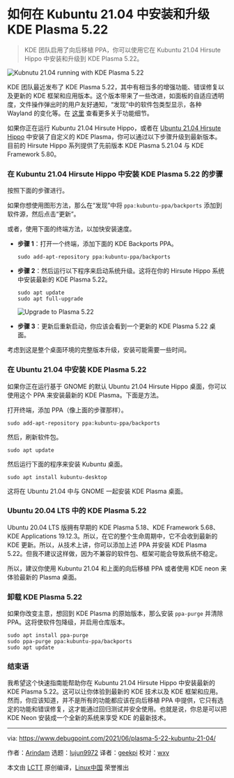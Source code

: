 [#]: subject: (How to get KDE Plasma 5.22 in Kubuntu 21.04 Hirsute Hippo)
[#]: via: (https://www.debugpoint.com/2021/06/plasma-5-22-kubuntu-21-04/)
[#]: author: (Arindam https://www.debugpoint.com/author/admin1/)
[#]: collector: (lujun9972)
[#]: translator: (geekpi)
[#]: reviewer: (wxy)
[#]: publisher: (wxy)
[#]: url: (https://linux.cn/article-13621-1.html)

如何在 Kubuntu 21.04 中安装和升级 KDE Plasma 5.22
======

> KDE 团队启用了向后移植 PPA，你可以使用它在 Kubuntu 21.04 Hirsute Hippo 中安装和升级到 KDE Plasma 5.22。

![Kubnutu 21.04 running with KDE Plasma 5.22][1]

KDE 团队最近发布了 KDE Plasma 5.22，其中有相当多的增强功能、错误修复以及更新的 KDE 框架和应用版本。这个版本带来了一些改进，如面板的自适应透明度，文件操作弹出时的用户友好通知，“发现”中的软件包类型显示，各种 Wayland 的变化等。在 [这里][2] 查看更多关于功能细节。

如果你正在运行 Kubuntu 21.04 Hirsute Hippo，或者在 [Ubuntu 21.04 Hirsute Hippo][3] 中安装了自定义的 KDE Plasma，你可以通过以下步骤升级到最新版本。目前的 Hirsute Hippo 系列提供了先前版本 KDE Plasma 5.21.04 与 KDE Framework 5.80。

### 在 Kubuntu 21.04 Hirsute Hippo 中安装 KDE Plasma 5.22 的步骤

按照下面的步骤进行。

如果你想使用图形方法，那么在“发现”中将 `ppa:kubuntu-ppa/backports` 添加到软件源，然后点击“更新”。

或者，使用下面的终端方法，以加快安装速度。

  * **步骤 1**：打开一个终端，添加下面的 KDE Backports PPA。

    ```
    sudo add-apt-repository ppa:kubuntu-ppa/backports
    ```

  * **步骤 2**：然后运行以下程序来启动系统升级。这将在你的 Hirsute Hippo 系统中安装最新的 KDE Plasma 5.22。

    ```
    sudo apt update
    sudo apt full-upgrade
    ```

    ![Upgrade to Plasma 5.22][8]

  * **步骤 3**：更新后重新启动，你应该会看到一个更新的 KDE Plasma 5.22 桌面。

考虑到这是整个桌面环境的完整版本升级，安装可能需要一些时间。

### 在 Ubuntu 21.04 中安装 KDE Plasma 5.22

如果你正在运行基于 GNOME 的默认 Ubuntu 21.04 Hirsute Hippo 桌面，你可以使用这个 PPA 来安装最新的 KDE Plasma。下面是方法。

打开终端，添加 PPA（像上面的步骤那样）。

```
sudo add-apt-repository ppa:kubuntu-ppa/backports
```

然后，刷新软件包。

```
sudo apt update
```

然后运行下面的程序来安装 Kubuntu 桌面。

```
sudo apt install kubuntu-desktop
```

这将在 Ubuntu 21.04 中与 GNOME 一起安装 KDE Plasma 桌面。

### Ubuntu 20.04 LTS 中的 KDE Plasma 5.22

Ubuntu 20.04 LTS 版拥有早期的 KDE Plasma 5.18、KDE Framework 5.68、KDE Applications 19.12.3。所以，在它的整个生命周期中，它不会收到最新的 KDE 更新。所以，从技术上讲，你可以添加上述 PPA 并安装 KDE Plasma 5.22。但我不建议这样做，因为不兼容的软件包、框架可能会导致系统不稳定。

所以，建议你使用 Kubuntu 21.04 和上面的向后移植 PPA 或者使用 KDE neon 来体验最新的 Plasma 桌面。

### 卸载 KDE Plasma 5.22

如果你改变主意，想回到 KDE Plasma 的原始版本，那么安装 `ppa-purge` 并清除 PPA。这将使软件包降级，并启用仓库版本。

```
sudo apt install ppa-purge
sudo ppa-purge ppa:kubuntu-ppa/backports
sudo apt update
```

### 结束语

我希望这个快速指南能帮助你在 Kubuntu 21.04 Hirsute Hippo 中安装最新的 KDE Plasma 5.22。这可以让你体验到最新的 KDE 技术以及 KDE 框架和应用。然而，你应该知道，并不是所有的功能都应该在向后移植 PPA 中提供，它只有选定的功能和错误修复，这才能通过回归测试并安全使用。也就是说，你总是可以把 KDE Neon 安装成一个全新的系统来享受 KDE 的最新技术。

--------------------------------------------------------------------------------

via: https://www.debugpoint.com/2021/06/plasma-5-22-kubuntu-21-04/

作者：[Arindam][a]
选题：[lujun9972][b]
译者：[geekpi](https://github.com/geekpi)
校对：[wxy](https://github.com/wxy)

本文由 [LCTT](https://github.com/LCTT/TranslateProject) 原创编译，[Linux中国](https://linux.cn/) 荣誉推出

[a]: https://www.debugpoint.com/author/admin1/
[b]: https://github.com/lujun9972
[1]: https://www.debugpoint.com/blog/wp-content/uploads/2021/06/Kubutu-21.04-running-with-KDE-Plasma-5.22-1024x531.jpg
[2]: https://www.debugpoint.com/2021/06/kde-plasma-5-22-release/
[3]: https://www.debugpoint.com/2021/04/ubuntu-21-04-hirsute-hippo-release/
[4]: tmp.wazjcS11If#plasma-kubuntu-2104
[5]: tmp.wazjcS11If#plasma-ubuntu-2104
[6]: tmp.wazjcS11If#plasma-ubuntu-2004
[7]: tmp.wazjcS11If#uninstall-stock-version
[8]: https://www.debugpoint.com/blog/wp-content/uploads/2021/06/Upgrade-to-Plasma-5.22.jpg